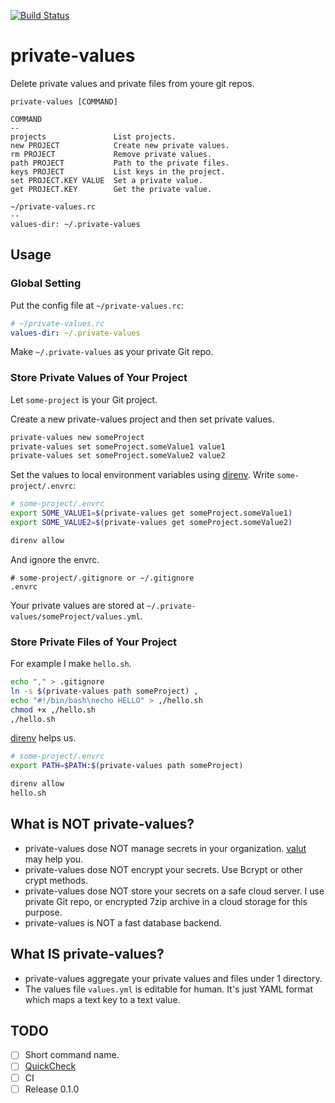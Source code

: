 [![Build Status](https://travis-ci.org/ne-sachirou/private-values.svg)](https://travis-ci.org/ne-sachirou/private-values)

private-values
==
Delete private values and private files from youre git repos.

```
private-values [COMMAND]

COMMAND
--
projects               List projects.
new PROJECT            Create new private values.
rm PROJECT             Remove private values.
path PROJECT           Path to the private files.
keys PROJECT           List keys in the project.
set PROJECT.KEY VALUE  Set a private value.
get PROJECT.KEY        Get the private value.

~/private-values.rc
--
values-dir: ~/.private-values
```

Usage
--
### Global Setting
Put the config file at `~/private-values.rc`:

```yaml
# ~/private-values.rc
values-dir: ~/.private-values
```

Make `~/.private-values` as your private Git repo.

### Store Private Values of Your Project
Let `some-project` is your Git project.

Create a new private-values project and then set private values.

```sh
private-values new someProject
private-values set someProject.someValue1 value1
private-values set someProject.someValue2 value2
```

Set the values to local environment variables using [direnv][1].
Write `some-project/.envrc`:

```sh
# some-project/.envrc
export SOME_VALUE1=$(private-values get someProject.someValue1)
export SOME_VALUE2=$(private-values get someProject.someValue2)
```

```sh
direnv allow
```

And ignore the envrc.

```
# some-project/.gitignore or ~/.gitignore
.envrc
```

Your private values are stored at `~/.private-values/someProject/values.yml`.

### Store Private Files of Your Project
For example I make `hello.sh`.

```sh
echo "," > .gitignore
ln -s $(private-values path someProject) ,
echo "#!/bin/bash\necho HELLO" > ,/hello.sh
chmod +x ,/hello.sh
,/hello.sh
```

[direnv][1] helps us.

```sh
# some-project/.envrc
export PATH=$PATH:$(private-values path someProject)
```

```sh
direnv allow
hello.sh
```

What is NOT private-values?
--
- private-values dose NOT manage secrets in your organization. [valut](https://vaultproject.io) may help you.
- private-values dose NOT encrypt your secrets. Use Bcrypt or other crypt methods.
- private-values dose NOT store your secrets on a safe cloud server. I use private Git repo, or encrypted 7zip archive in a cloud storage for this purpose.
- private-values is NOT a fast database backend.

What IS private-values?
--
- private-values aggregate your private values and files under 1 directory.
- The values file `values.yml` is editable for human. It's just YAML format which maps a text key to a text value.

TODO
--
- [ ] Short command name.
- [ ] [QuickCheck](http://itpro.nikkeibp.co.jp/article/COLUMN/20080304/295346/)
- [ ] CI
- [ ] Release 0.1.0

[1]: http://direnv.net/
<!-- vim:set ft=markdown: -->

